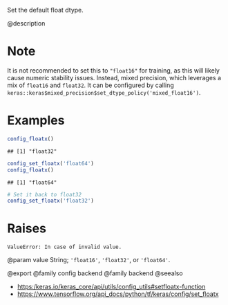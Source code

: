 Set the default float dtype.

@description

# Note
It is not recommended to set this to `"float16"` for training,
as this will likely cause numeric stability issues.
Instead, mixed precision, which leverages
a mix of `float16` and `float32`. It can be configured by calling
`keras::keras$mixed_precision$set_dtype_policy('mixed_float16')`.

# Examples

```r
config_floatx()
```

```
## [1] "float32"
```


```r
config_set_floatx('float64')
config_floatx()
```

```
## [1] "float64"
```


```r
# Set it back to float32
config_set_floatx('float32')
```

# Raises
    ValueError: In case of invalid value.

@param value
String; `'float16'`, `'float32'`, or `'float64'`.

@export
@family config backend
@family backend
@seealso
+ <https:/keras.io/keras_core/api/utils/config_utils#setfloatx-function>
+ <https://www.tensorflow.org/api_docs/python/tf/keras/config/set_floatx>
